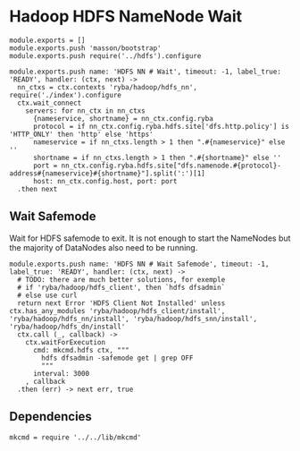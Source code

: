 
# Hadoop HDFS NameNode Wait

    module.exports = []
    module.exports.push 'masson/bootstrap'
    module.exports.push require('../hdfs').configure

    module.exports.push name: 'HDFS NN # Wait', timeout: -1, label_true: 'READY', handler: (ctx, next) ->
      nn_ctxs = ctx.contexts 'ryba/hadoop/hdfs_nn', require('./index').configure
      ctx.wait_connect
        servers: for nn_ctx in nn_ctxs
          {nameservice, shortname} = nn_ctx.config.ryba
          protocol = if nn_ctx.config.ryba.hdfs.site['dfs.http.policy'] is 'HTTP_ONLY' then 'http' else 'https'
          nameservice = if nn_ctxs.length > 1 then ".#{nameservice}" else ''
          shortname = if nn_ctxs.length > 1 then ".#{shortname}" else ''
          port = nn_ctx.config.ryba.hdfs.site["dfs.namenode.#{protocol}-address#{nameservice}#{shortname}"].split(':')[1]
          host: nn_ctx.config.host, port: port
      .then next

## Wait Safemode

Wait for HDFS safemode to exit. It is not enough to start the NameNodes but the
majority of DataNodes also need to be running.

    module.exports.push name: 'HDFS NN # Wait Safemode', timeout: -1, label_true: 'READY', handler: (ctx, next) ->
      # TODO: there are much better solutions, for exemple
      # if 'ryba/hadoop/hdfs_client', then `hdfs dfsadmin`
      # else use curl
      return next Error 'HDFS Client Not Installed' unless ctx.has_any_modules 'ryba/hadoop/hdfs_client/install', 'ryba/hadoop/hdfs_nn/install', 'ryba/hadoop/hdfs_snn/install', 'ryba/hadoop/hdfs_dn/install'
      ctx.call (_, callback) ->
        ctx.waitForExecution
          cmd: mkcmd.hdfs ctx, """
            hdfs dfsadmin -safemode get | grep OFF
            """
          interval: 3000
        , callback
      .then (err) -> next err, true

## Dependencies

    mkcmd = require '../../lib/mkcmd'
